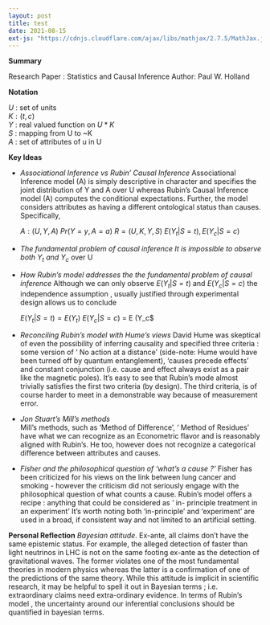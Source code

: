 ```yaml
---
layout: post
title: test
date: 2021-08-15
ext-js: "https://cdnjs.cloudflare.com/ajax/libs/mathjax/2.7.5/MathJax.js?config=TeX-MML-AM_CHTML"
---
```


**Summary**

   Research Paper : Statistics and Causal Inference
  Author: Paul W. Holland

**Notation**

$U$ : set of units\
$K : (t, c)$\
$Y$ : real valued function on $U*K$ \
$S$ : mapping from U to ~K\
$A$ : set of attributes of u in U


**Key Ideas**
-  _Associational Inference vs Rubin’ Causal Inference_
	Associational Inference model (A)  is simply descriptive in character and specifies the joint distribution of  Y and A over U whereas Rubin’s Causal Inference model (A) computes the conditional expectations. Further, the model considers attributes as having a different ontological status than causes.
	Specifically, 


	$A : (U, Y, A)\
	Pr(Y = y, A = a)\
	R = (U, K, Y, S)\
	E(Y_t|S = t) , E(Y_c|S = c)$


  - _The fundamental problem of causal inference 
	  It is impossible to observe both $Y_t$  and_ $Y_c$  over U
-   _How Rubin’s model addresses the the fundamental problem of causal  inference_
	 Although we can only observe
	$E(Y_t|S = t)$ and $E(Y_c|S = c)$
	the independence assumption , usually justified through experimental design allows us to conclude 

	$E(Y_t|S = t) = E(Y_t)\
	E(Y_c|S = c)$ = E (Y_c$

- _Reconciling Rubin’s model with Hume’s views_
	David Hume was skeptical of even the possibility of inferring causality and specified three criteria : some version of ‘ No action at a distance’ (side-note: Hume would have been turned off by  quantum entanglement),  ‘causes precede effects’ and constant conjunction (i.e. cause and effect always exist as a pair like the magnetic poles). It’s easy to see that Rubin’s mode almost trivially satisfies the first two criteria (by  design). The third criteria, is of course harder to meet in a demonstrable way because of measurement error. 
-  _Jon Stuart’s Mill’s methods_  
	   Mill’s methods, such as ‘Method of Difference’, ‘ Method of Residues’  have what we can recognize as an Econometric flavor and is reasonably aligned with Rubin’s. He too, however does not recognize a categorical difference between attributes and causes.
-  _Fisher and the philosophical question of ‘what’s a cause ?’_
	Fisher has been criticized for his views on the link between lung cancer and smoking - however the criticism did not seriously engage with the philosophical question of what counts a cause. Rubin’s model offers a recipe :  anything that could be considered as ‘ in- principle treatment in an experiment’
	It’s worth noting both ‘in-principle’  and ‘experiment’ are used in a broad, if consistent way and not limited to an artificial setting.

 **Personal Reflection**
_Bayesian attitude_.  Ex-ante, all claims don’t have the same epistemic status. For example, the alleged detection of faster than light neutrinos in LHC is not on the same footing ex-ante  as the detection of gravitational waves. The former violates one of the most fundamental theories in modern physics whereas the latter is a confirmation of one of the predictions of the same theory. While this attitude is implicit in scientific research, it may be helpful to spell it out in Bayesian terms ; i.e. extraordinary claims need extra-ordinary evidence. In terms of Rubin’s model , the uncertainty around our inferential conclusions should be  quantified in bayesian  terms.

